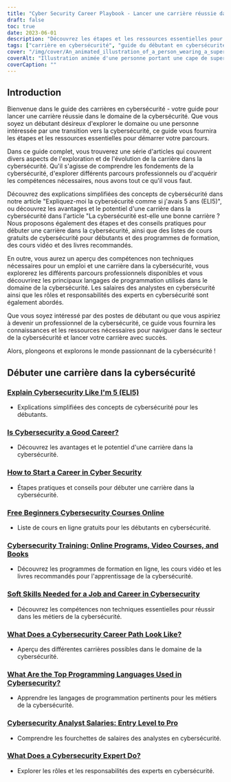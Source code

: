```yaml
---
title: "Cyber Security Career Playbook - Lancer une carrière réussie dans le domaine de la cybersécurité"
draft: false
toc: true
date: 2023-06-01
description: "Découvrez les étapes et les ressources essentielles pour entamer une carrière florissante dans le domaine de la cybersécurité, depuis les programmes de formation jusqu'aux perspectives d'emploi et aux fourchettes de salaires."
tags: ["carrière en cybersécurité", "guide du débutant en cybersécurité", "lancer une carrière dans la cybersécurité", "perspectives d'emploi dans le domaine de la cybersécurité", "échelles de salaires en cybersécurité", "programmes de formation à la cybersécurité", "cours en ligne sur la cybersécurité", "cours vidéo sur la cybersécurité", "livres sur la cybersécurité", "cours de cybersécurité pour débutants", "expliquer la cybersécurité à un enfant de 5 ans", "ELI5 cybersécurité", "les meilleurs langages de programmation pour la cybersécurité", "parcours de carrière en cybersécurité", "responsabilités de l'expert en cybersécurité", "compétences non techniques pour la cybersécurité", "industrie de la cybersécurité", "marché de l'emploi dans le domaine de la cybersécurité", "certifications en cybersécurité", "demande d'emploi en cybersécurité", "croissance de l'emploi dans le domaine de la cybersécurité", "compétences en matière de cybersécurité", "professionnel de la cybersécurité", "analyste en cybersécurité", "spécialiste en cybersécurité", "consultant en cybersécurité", "menaces de cybersécurité", "meilleures pratiques en matière de cybersécurité", "stratégies de cybersécurité", "outils de cybersécurité"]
cover: "/img/cover/An_animated_illustration_of_a_person_wearing_a_superhero_ca.png"
coverAlt: "Illustration animée d'une personne portant une cape de super-héros, assise à un bureau d'ordinateur, entourée d'icônes et de symboles liés à la cybersécurité."
coverCaption: ""
---
```


## Introduction

Bienvenue dans le guide des carrières en cybersécurité - votre guide pour lancer une carrière réussie dans le domaine de la cybersécurité. Que vous soyez un débutant désireux d'explorer le domaine ou une personne intéressée par une transition vers la cybersécurité, ce guide vous fournira les étapes et les ressources essentielles pour démarrer votre parcours.

Dans ce guide complet, vous trouverez une série d'articles qui couvrent divers aspects de l'exploration et de l'évolution de la carrière dans la cybersécurité. Qu'il s'agisse de comprendre les fondements de la cybersécurité, d'explorer différents parcours professionnels ou d'acquérir les compétences nécessaires, nous avons tout ce qu'il vous faut.

Découvrez des explications simplifiées des concepts de cybersécurité dans notre article "Expliquez-moi la cybersécurité comme si j'avais 5 ans (ELI5)", ou découvrez les avantages et le potentiel d'une carrière dans la cybersécurité dans l'article "La cybersécurité est-elle une bonne carrière ? Nous proposons également des étapes et des conseils pratiques pour débuter une carrière dans la cybersécurité, ainsi que des listes de cours gratuits de cybersécurité pour débutants et des programmes de formation, des cours vidéo et des livres recommandés.

En outre, vous aurez un aperçu des compétences non techniques nécessaires pour un emploi et une carrière dans la cybersécurité, vous explorerez les différents parcours professionnels disponibles et vous découvrirez les principaux langages de programmation utilisés dans le domaine de la cybersécurité. Les salaires des analystes en cybersécurité ainsi que les rôles et responsabilités des experts en cybersécurité sont également abordés.

Que vous soyez intéressé par des postes de débutant ou que vous aspiriez à devenir un professionnel de la cybersécurité, ce guide vous fournira les connaissances et les ressources nécessaires pour naviguer dans le secteur de la cybersécurité et lancer votre carrière avec succès.

Alors, plongeons et explorons le monde passionnant de la cybersécurité !

## Débuter une carrière dans la cybersécurité

### [Explain Cybersecurity Like I'm 5 (ELI5)](getting-started-with-a-career-in-cybersecurity/explain-cybersecurity-like-i-am-5-eli5/)
- Explications simplifiées des concepts de cybersécurité pour les débutants.

### [Is Cybersecurity a Good Career?](getting-started-with-a-career-in-cybersecurity/is-cybersecurity-a-good-career/)
- Découvrez les avantages et le potentiel d'une carrière dans la cybersécurité.

### [How to Start a Career in Cyber Security](getting-started-with-a-career-in-cybersecurity/how-to-start-a-career-in-cyber-security/)
- Étapes pratiques et conseils pour débuter une carrière dans la cybersécurité.

### [Free Beginners Cybersecurity Courses Online](getting-started-with-a-career-in-cybersecurity/free-beginners-cybersecurity-courses-online/)
- Liste de cours en ligne gratuits pour les débutants en cybersécurité.

### [Cybersecurity Training: Online Programs, Video Courses, and Books](getting-started-with-a-career-in-cybersecurity/cybersecurity-training-online-programs-video-courses-and-books/)
- Découvrez les programmes de formation en ligne, les cours vidéo et les livres recommandés pour l'apprentissage de la cybersécurité.

### [Soft Skills Needed for a Job and Career in Cybersecurity](getting-started-with-a-career-in-cybersecurity/soft-skills-needed-for-a-job-and-career-in-cybersecurity/)
- Découvrez les compétences non techniques essentielles pour réussir dans les métiers de la cybersécurité.

### [What Does a Cybersecurity Career Path Look Like?](getting-started-with-a-career-in-cybersecurity/what-does-a-cybersecurity-career-path-look-like/)
- Aperçu des différentes carrières possibles dans le domaine de la cybersécurité.

### [What Are the Top Programming Languages Used in Cybersecurity?](getting-started-with-a-career-in-cybersecurity/what-are-the-top-programming-languages-that-are-used-in-cybersecurity/)
- Apprendre les langages de programmation pertinents pour les métiers de la cybersécurité.

### [Cybersecurity Analyst Salaries: Entry Level to Pro](getting-started-with-a-career-in-cybersecurity/cybersecurity-analyst-salaries-entry-level-to-pro/)
- Comprendre les fourchettes de salaires des analystes en cybersécurité.

### [What Does a Cybersecurity Expert Do?](getting-started-with-a-career-in-cybersecurity/what-does-a-cybersecurity-expert-do/)
- Explorer les rôles et les responsabilités des experts en cybersécurité.

